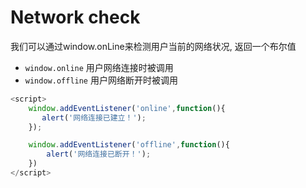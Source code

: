 # Network check

我们可以通过window.onLine来检测用户当前的网络状况, 返回一个布尔值

- `window.online` 用户网络连接时被调用
- `window.offline` 用户网络断开时被调用

```js
<script>
    window.addEventListener('online',function(){
       alert('网络连接已建立！');
    });

    window.addEventListener('offline',function(){
        alert('网络连接已断开！');
    })
</script>
```
